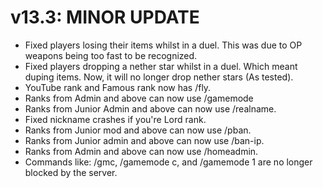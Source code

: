# v13.3: MINOR UPDATE

- Fixed players losing their items whilst in a duel. This was due to OP weapons being too fast to be recognized.
- Fixed players dropping a nether star whilst in a duel. Which meant duping items. Now, it will no longer drop nether stars (As tested).
- YouTube rank and Famous rank now has /fly.
- Ranks from Admin and above can now use /gamemode
- Ranks from Junior Admin and above can now use /realname.
- Fixed nickname crashes if you're Lord rank.
- Ranks from Junior mod and above can now use /pban.
- Ranks from Junior admin and above can now use /ban-ip.
- Ranks from Admin and above can now use /homeadmin.
- Commands like: /gmc, /gamemode c, and /gamemode 1 are no longer blocked by the server.

